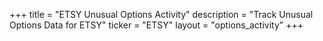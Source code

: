 +++
title = "ETSY Unusual Options Activity"
description = "Track Unusual Options Data for ETSY"
ticker = "ETSY"
layout = "options_activity"
+++


